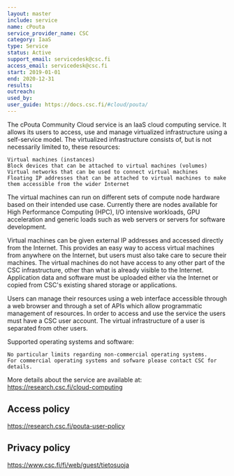 ```yaml
---
layout: master
include: service
name: cPouta
service_provider_name: CSC
category: IaaS
type: Service
status: Active
support_email: servicedesk@csc.fi
access_email: servicedesk@csc.fi
start: 2019-01-01
end: 2020-12-31
results:
outreach:
used_by: 
user_guide: https://docs.csc.fi/#cloud/pouta/
---
```

The cPouta Community Cloud service is an IaaS cloud computing service. It allows its users to access, use and manage virtualized infrastructure using a self-service model. The virtualized infrastructure consists of, but is not necessarily limited to, these resources:

    Virtual machines (instances)
    Block devices that can be attached to virtual machines (volumes)
    Virtual networks that can be used to connect virtual machines
    Floating IP addresses that can be attached to virtual machines to make them accessible from the wider Internet

The virtual machines can run on different sets of compute node hardware based on their intended use case. Currently there are nodes available for High Performance Computing (HPC), I/O intensive workloads, GPU acceleration and generic loads such as web servers or servers for software development.

Virtual machines can be given external IP addresses and accessed directly from the Internet. This provides an easy way to access virtual machines from anywhere on the Internet, but users must also take care to secure their machines. The virtual machines do not have access to any other part of the CSC infrastructure, other than what is already visible to the Internet. Application data and software must be uploaded either via the Internet or copied from CSC's existing shared storage or applications.

Users can manage their resources using a web interface accessible through a web browser and through a set of APIs which allow programmatic management of resources. In order to access and use the service the users must have a CSC user account. The virtual infrastructure of a user is separated from other users.

Supported operating systems and software:

    No particular limits regarding non-commercial operating systems.
    For commercial operating systems and sofware please contact CSC for details.

More details about the service are available at: https://research.csc.fi/cloud-computing

## Access policy
https://research.csc.fi/pouta-user-policy

## Privacy policy
https://www.csc.fi/fi/web/guest/tietosuoja

